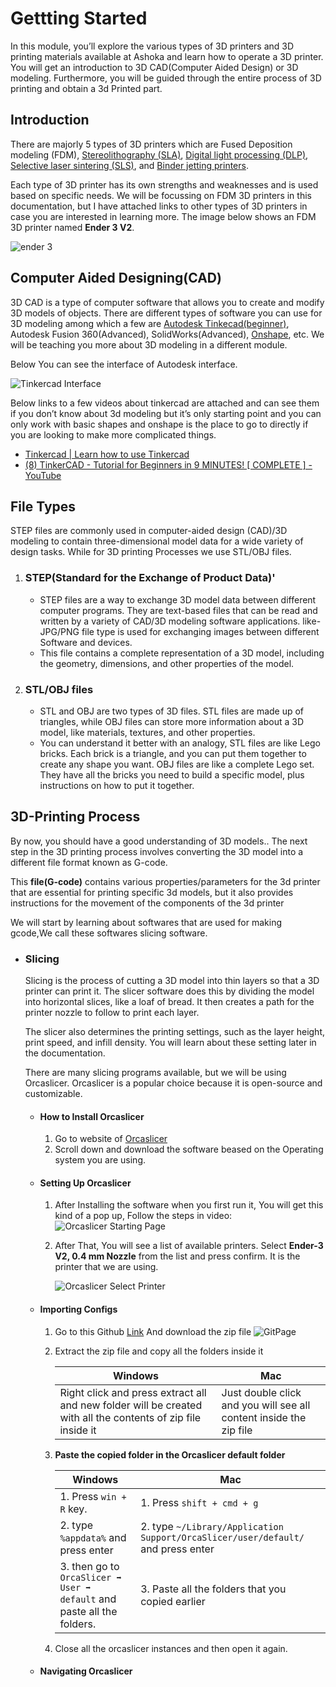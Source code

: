 
# **Gettting Started**

In this module, you’ll explore the various types of 3D printers and 3D printing materials available at Ashoka and learn how to operate a 3D printer. You will get an introduction to 3D CAD(Computer Aided Design) or 3D modeling. Furthermore, you will be guided through the entire process of 3D printing and obtain a 3d Printed part. 


## **Introduction**
There are majorly 5 types of 3D printers which are Fused Deposition modeling (FDM), [Stereolithography (SLA)](https://all3dp.com/2/stereolithography-3d-printing-simply-explained/), [Digital light processing (DLP)](https://all3dp.com/2/dlp-3d-printer-digital-light-processing-explained/), [Selective laser sintering (SLS)](https://all3dp.com/1/sls-3d-printing-the-ultimate-guide/), and [Binder jetting printers](https://all3dp.com/1/betting-on-binder-jetting-for-production-additive-manufacturing/). 

Each type of 3D printer has its own strengths and weaknesses and is used based on specific needs. We will be focussing on FDM 3D printers in this documentation, but I have attached links to other types of 3D printers in case you are interested in learning more. The image below shows an FDM 3D printer named  **Ender 3 V2**.

![ender 3](./Images/Ender3.jpg)

## **Computer Aided Designing(CAD)**

3D CAD is a type of computer software that allows you to create and modify 3D models of objects. There are different types of software you can use for 3D modeling among which a few are [Autodesk Tinkecad(beginner)](https://www.tinkercad.com/), Autodesk Fusion 360(Advanced), SolidWorks(Advanced), [Onshape](https://www.onshape.com/en/), etc. We will be teaching you more about 3D modeling in a different module.

Below You can see the interface of Autodesk interface.

![Tinkercad Interface](./Images/Tinkercad.gif)

Below links to a  few videos about tinkercad are attached and can see them if you don’t know about 3d modeling but it’s only starting point and you can only work with basic shapes and onshape is the place to go to directly if you are looking to make more complicated things. 
 - [Tinkercad | Learn how to use Tinkercad](https://www.tinkercad.com/learn)
 - [(8) TinkerCAD - Tutorial for Beginners in 9 MINUTES! [ COMPLETE ] - YouTube
](https://www.youtube.com/watch?v=gOs6Mdj7y_4)

## **File Types**
STEP files are commonly used in computer-aided design (CAD)/3D modeling to contain three-dimensional model data for a wide variety of design tasks. While for 3D printing Processes we use STL/OBJ files. 

1. ### **STEP(Standard for the Exchange of Product Data)**'
    - STEP files are a way to exchange 3D model data between different computer programs. They are text-based files that can be read and written by a variety of CAD/3D modeling software applications. like-JPG/PNG file type is used for exchanging images between different Software and devices.
    - This file contains a complete representation of a 3D model, including the geometry, dimensions, and other properties of the model.
2.  ### **STL/OBJ files**
    - STL and OBJ are two types of 3D files. STL files are made up of triangles, while OBJ files can store more information about a 3D model, like materials, textures, and other properties.
    - You can understand it better with an analogy, STL files are like Lego bricks. Each brick is a triangle, and you can put them together to create any shape you want. OBJ files are like a complete Lego set. They have all the bricks you need to build a specific model, plus instructions on how to put it together.


## 3D-Printing Process
By now, you should have a good understanding of 3D models.. The next step in the 3D printing process involves converting the 3D model into a different file format known as G-code. 

This **file(G-code)** contains various properties/parameters for the 3d printer that are essential for printing specific 3d models, but it also provides instructions for the movement of the components of the 3d printer

We will start by learning about softwares that are used for making gcode,We call these softwares slicing software.

- ### Slicing
    Slicing is the process of cutting a 3D model into thin layers so that a 3D printer can print it. The slicer software does this by dividing the model into horizontal slices, like a loaf of bread. It then creates a path for the printer nozzle to follow to print each layer.

    The slicer also determines the printing settings, such as the layer height, print speed, and infill density. You will learn about these setting later in the documentation.

    There are many slicing programs available, but we will be using Orcaslicer. Orcaslicer is a popular choice because it is open-source and customizable.

    -   #### **How to Install Orcaslicer**
        1. Go to website of [Orcaslicer](https://orcaslicer.net/#download-orca-slicer)
        2. Scroll down and download the software beased on the Operating system you are using.
    - #### **Setting Up Orcaslicer**
        1. After Installing the software when you first run it, You will get this kind of a pop up, Follow the steps in video: <br/>
        ![Orcaslicer Starting Page](./Images/OrcaslicerStartigPage.gif)

        2. After That, You will see a list of available printers. Select **Ender-3 V2, 0.4 mm Nozzle** from the list and press confirm. It is the printer that we are using.

            ![Orcaslicer Select Printer](./Images/OrcaPrinterSelect.gif)

    - #### **Importing Configs**
        1. Go to this Github [Link](https://github.com/SanchakGarg/3DPrintingDocumentation/blob/main/Configs/Configs.zip)
        And download the zip file
        ![GitPage](./Images/Git%20config%20download%20Page.png)
        2. Extract the zip file and copy all the folders inside it

            | Windows | Mac |
            | ------------- | -------------|
            |Right click and press extract all and new folder will be created with all the contents of zip file inside it| Just double click and you will see all content inside the zip file|  
        
        3. **Paste the copied folder in the Orcaslicer default folder**

            | Windows | Mac |
            | ------------- | -------------| 
            |1. Press `win + R` key. |1. Press `shift + cmd + g`|
            |2. type `%appdata%` and press enter|2. type `~/Library/Application Support/OrcaSlicer/user/default/` and press enter |
            |3. then go to `OrcaSlicer ➡️ User ➡️ default` and paste all the folders. |3. Paste all the folders that you copied earlier|
        4. Close all the orcaslicer instances and then open it again.
    - #### **Navigating Orcaslicer**

